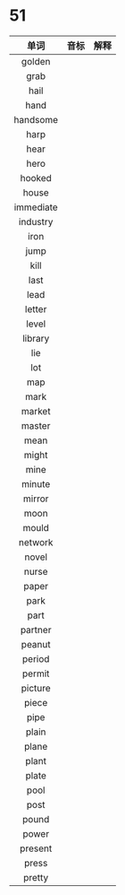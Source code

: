 # 51

|   单词    | 音标 | 解释 |
| :-------: | :--: | :--: |
|  golden   |      |      |
|   grab    |      |      |
|   hail    |      |      |
|   hand    |      |      |
| handsome  |      |      |
|   harp    |      |      |
|   hear    |      |      |
|   hero    |      |      |
|  hooked   |      |      |
|   house   |      |      |
| immediate |      |      |
| industry  |      |      |
|   iron    |      |      |
|   jump    |      |      |
|   kill    |      |      |
|   last    |      |      |
|   lead    |      |      |
|  letter   |      |      |
|   level   |      |      |
|  library  |      |      |
|    lie    |      |      |
|    lot    |      |      |
|    map    |      |      |
|   mark    |      |      |
|  market   |      |      |
|  master   |      |      |
|   mean    |      |      |
|   might   |      |      |
|   mine    |      |      |
|  minute   |      |      |
|  mirror   |      |      |
|   moon    |      |      |
|   mould   |      |      |
|  network  |      |      |
|   novel   |      |      |
|   nurse   |      |      |
|   paper   |      |      |
|   park    |      |      |
|   part    |      |      |
|  partner  |      |      |
|  peanut   |      |      |
|  period   |      |      |
|  permit   |      |      |
|  picture  |      |      |
|   piece   |      |      |
|   pipe    |      |      |
|   plain   |      |      |
|   plane   |      |      |
|   plant   |      |      |
|   plate   |      |      |
|   pool    |      |      |
|   post    |      |      |
|   pound   |      |      |
|   power   |      |      |
|  present  |      |      |
|   press   |      |      |
|  pretty   |      |      |